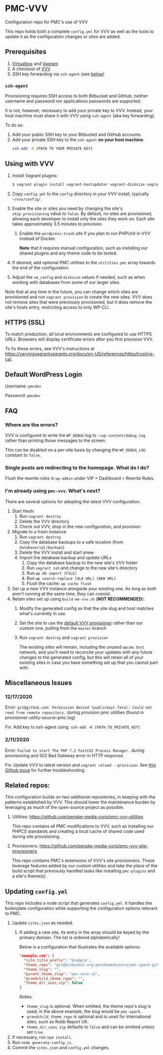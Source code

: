# PMC-VVV

Configuration repo for PMC's use of VVV

This repo holds both a complete `config.yml` for VVV as well as the tools to
update it as the configuration changes or sites are added.

## Prerequisites

1. [Virtualbox](https://www.virtualbox.org/) and [Vagrant](https://www.vagrantup.com/)
1. A checkout of [VVV](https://github.com/Varying-Vagrant-Vagrants/vvv)
1. SSH key forwarding via `ssh-agent` (see [below](#ssh-agent))

### `ssh-agent`

Provisioning requires SSH access to both Bitbucket and GitHub; neither username
and password nor applications passwords are supported.

It is not, however, necessary to add your private key to VVV. Instead, your host
machine must share it with VVV using `ssh-agent` (aka key forwarding).

To do so:

1. Add your public SSH key to your Bitbucket and GitHub accounts.
1. Add your private SSH key to the `ssh-agent` **on your host machine**:
   ```bash
   ssh-add -K [PATH TO YOUR PRIVATE KEY]
   ```

## Using with VVV

1. Install Vagrant plugins:
   ```bash 
   $ vagrant plugin install vagrant-hostupdater vagrant-disksize vagrant-scp
   ```
1. Copy `config.yml` to the `config` directory in your VVV install, typically
   `~/vvv/config/`.
1. Enable the site or sites you need by changing the site's `skip_provisioning`
   value to `false`. By default, no sites are provisioned, allowing each 
   developer to install only the sites they work on. Each site takes 
   approximately 3.5 minutes to provision.
   
   1. Enable the `wordpress-trunk` site if you plan to run PHPUnit in VVV 
      instead of Docker.
      
      **Note** that it requires manual configuration, such as installing our
      shared plugins and any theme code to be tested. 
1. If desired, add optional PMC utilities to the `utilities.pmc` array towards 
   the end of the configuration.
1. Adjust the `vm_config` and `disksize` values if needed, such as when working 
   with databases from some of our larger sites.
   
Note that at any time in the future, you can change which sites are provisioned
and run `vagrant provision` to create the new sites. VVV does not remove sites
that were previously provisioned, but it does remove the site's hosts entry, 
restricting access to only WP-CLI.

## HTTPS (SSL)

To match production, all local environments are configured to use HTTPS URLs.
Browsers will display certificate errors after you first provision VVV. 

To fix these errors, see VVV's instructions at 
https://varyingvagrantvagrants.org/docs/en-US/references/https/trusting-ca/.

## Default WordPress Login

Username: `pmcdev`

Password: `pmcdev`

## FAQ

### Where are the errors?

VVV is configured to write the `WP_DEBUG` log to `~/wp-content/debug.log` rather
than printing those messages to the screen.

This can be disabled on a per-site basis by changing the `WP_DEBUG_LOG` constant
to `false`.

### Single posts are redirecting to the homepage. What do I do?

Flush the rewrite rules in `wp-admin` under VIP > Dashboard > Rewrite Rules.

### I'm already using `pmc-vvv`. What's next?

There are several options for adopting the latest VVV configuration. 

1. Start fresh: 
   1. Run `vagrant destroy` 
   1. Delete the VVV directory
   1. Check out VVV, drop in the new configuration, and provision
1. Migrate to a fresh instance: 
   1. Run `vagrant destroy`
   1. Copy the database backups to a safe location (from `database/sql/backups`)
   1. Delete the VVV install and start anew
   1. Import the database backup and update URLs
      1. Copy the database backup to the new site's VVV folder
      1. Run `vagrant ssh` and change to the new site's directory
      1. Run `wp db import [FILE]`
      1. Run `wp search-replace [OLD URL] [NEW URL]`
      1. Flush the cache: `wp cache flush`
1. Set up a new VVV instance alongside your existing one. As long as both aren't
   running at the same time, they can coexist. 
1. Retain sites set up using `build-me-vvv.sh` (**NOT RECOMMENDED**):
   1. Modify the generated config so that the site slug and host matches what's
      currently in use.
   1. Set the site to use the 
      [default VVV provisioner](https://github.com/Varying-Vagrant-Vagrants/custom-site-template)
      rather than our custom one, pulling from the `master` branch
   1. Run `vagrant destroy` and `vagrant provision`
      
      The existing sites will remain, including the unused `wpcom.test` network,
      and you'll need to reconcile your updates with any future changes to the
      generated config, but this will retain all of your existing sites in case
      you have something set up that you cannot part with.

## Miscellaneous Issues
### 12/17/2020
Error: `git@github.com: Permission denied (publickey).fatal: Could not read from remote repository.` during provision pmc utilities (found in provisioner-utility-soucre-pmc.log)

Fix: Add key to ssh-agent using: `ssh-add -K [PATH_TO_PRIVATE_KEY]`
### 2/11/2020

Error: `Failed to start The PHP 7.2 FastCGI Process Manager.` during 
provisioning and 502 Bad Gateway error in HTTP response.

Fix: Update VVV to latest version and `vagrant reload --provision`. See 
[this Github issue](https://github.com/Varying-Vagrant-Vagrants/VVV/issues/2061#issuecomment-583557584) 
for further troubleshooting.

## Related repos:

This configuration builds on two additional repositories, in keeping with the
patterns established by VVV. This should lower the maintenance burden by 
leveraging as much of the open-source project as possible.

1. Utilities: https://github.com/penske-media-corp/pmc-vvv-utilities
   
   This repo contains all PMC modifications to VVV, such as installing our PHPCS
   standards and creating a local cache of shared code used during site
   provisioning.
1. Provisioners: https://github.com/penske-media-corp/pmc-vvv-site-provisioners

   This repo contains PMC's extensions of VVV's site provisioners. These 
   leverage features added by our custom utilities and take the place of the
   build script that previously handled tasks like installing `pmc-plugins` and
   a site's theme(s).

## Updating `config.yml`

This repo includes a node script that generates `config.yml`. It handles the
boilerplate configuration while supporting the configuration options relevant
to PMC.

1. Update `sites.json` as needed.
   1. If adding a new site, its entry in the array should be keyed by the
      primary domain. The list is ordered alphabetically!

      Below is a configuration that illustrates the available options:
      ```json
      "example.com": {
        "site_title_prefix": "Example",
        "theme_repo": "git@bitbucket.org:penskemediacorp/pmc-spark.git",
        "theme_slug": "",
        "parent_theme_slug": "pmc-core-v2",
        "grandchild_theme_repo": "",
        "theme_dir_uses_vip": false
      }
      ```

      Notes:
      * `theme_slug` is optional. When omitted, the theme repo's slug is used;
        in the above example, the slug would be `pmc-spark`.
      * `grandchild_theme_repo` is optional and is used for international
        sites, such as Robb Report UK.
      * `theme_dir_uses_vip` defaults to `false` and can be omitted unless set
        `true`.
1. If necessary, run `npm install`.
1. Run `node generate-config.js`.
1. Commit the `sites.json` and `config.yml` changes.
